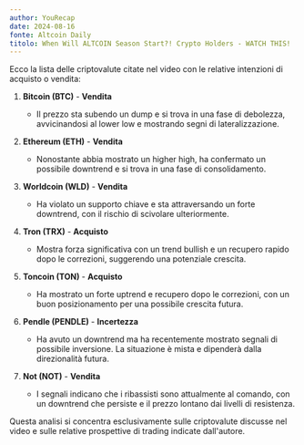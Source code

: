 ```yaml
---
author: YouRecap
date: 2024-08-16
fonte: Altcoin Daily
titolo: When Will ALTCOIN Season Start?! Crypto Holders - WATCH THIS!
---
```


Ecco la lista delle criptovalute citate nel video con le relative intenzioni di acquisto o vendita:

1. **Bitcoin (BTC)** - **Vendita**
   - Il prezzo sta subendo un dump e si trova in una fase di debolezza, avvicinandosi al lower low e mostrando segni di lateralizzazione. 

2. **Ethereum (ETH)** - **Vendita**
   - Nonostante abbia mostrato un higher high, ha confermato un possibile downtrend e si trova in una fase di consolidamento.

3. **Worldcoin (WLD)** - **Vendita**
   - Ha violato un supporto chiave e sta attraversando un forte downtrend, con il rischio di scivolare ulteriormente.

4. **Tron (TRX)** - **Acquisto**
   - Mostra forza significativa con un trend bullish e un recupero rapido dopo le correzioni, suggerendo una potenziale crescita.

5. **Toncoin (TON)** - **Acquisto**
   - Ha mostrato un forte uptrend e recupero dopo le correzioni, con un buon posizionamento per una possibile crescita futura.

6. **Pendle (PENDLE)** - **Incertezza**
   - Ha avuto un downtrend ma ha recentemente mostrato segnali di possibile inversione. La situazione è mista e dipenderà dalla direzionalità futura.

7. **Not (NOT)** - **Vendita**
   - I segnali indicano che i ribassisti sono attualmente al comando, con un downtrend che persiste e il prezzo lontano dai livelli di resistenza.

Questa analisi si concentra esclusivamente sulle criptovalute discusse nel video e sulle relative prospettive di trading indicate dall'autore.

